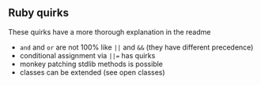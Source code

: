 ## Ruby quirks

These quirks have a more thorough explanation in the readme

- `and` and `or` are not 100% like `||` and `&&` (they have different precedence)
- conditional assignment via `||=` has quirks
- monkey patching stdlib methods is possible
- classes can be extended (see open classes)
